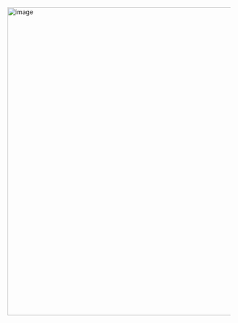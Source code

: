 <img width="1849" height="696" alt="image" src="https://github.com/user-attachments/assets/c86942e4-f9f3-458b-b8ee-17bca732248c" />

